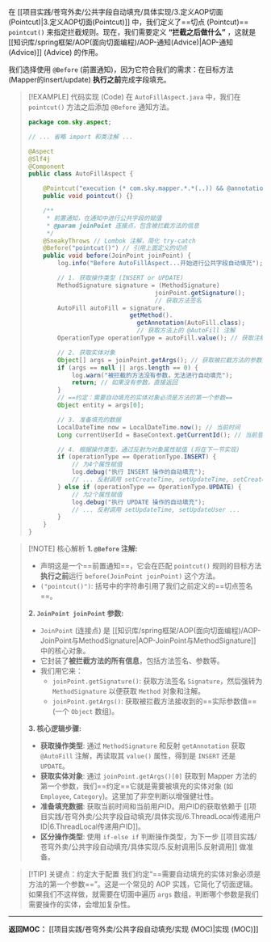 
在 [[项目实践/苍穹外卖/公共字段自动填充/具体实现/3.定义AOP切面(Pointcut)|3.定义AOP切面(Pointcut)]] 中，我们定义了==切点 (Pointcut)== `pointcut()` 来指定拦截规则。现在，我们需要定义 **“拦截之后做什么”** ，这就是 [[知识库/spring框架/AOP(面向切面编程)/AOP-通知(Advice)|AOP-通知(Advice)]] (Advice) 的作用。

我们选择使用 `@Before` (前置通知)，因为它符合我们的需求：在目标方法 (Mapper的insert/update) **执行之前**完成字段填充。

> [!EXAMPLE] 代码实现 (Code)
> 在 `AutoFillAspect.java` 中，我们在 `pointcut()` 方法之后添加 `@Before` 通知方法。
> ```java
> package com.sky.aspect;
>
> // ... 省略 import 和类注解 ...
>
> @Aspect
> @Slf4j
> @Component
> public class AutoFillAspect {
>
>     @Pointcut("execution (* com.sky.mapper.*.*(..)) && @annotation(com.sky.annotation.AutoFill)")
>     public void pointcut() {}
>
>     /**
>      * 前置通知，在通知中进行公共字段的赋值
>      * @param joinPoint 连接点，包含被拦截方法的信息
>      */
>     @SneakyThrows // Lombok 注解，简化 try-catch
>     @Before("pointcut()") // 引用上面定义的切点
>     public void before(JoinPoint joinPoint) {
>         log.info("Before AutoFillAspect...开始进行公共字段自动填充");
>
>         // 1. 获取操作类型 (INSERT or UPDATE)
>         MethodSignature signature = (MethodSignature) 
>                                    joinPoint.getSignature(); 
>                                    // 获取方法签名
>         AutoFill autoFill = signature.
>                             getMethod().
>                               getAnnotation(AutoFill.class); 
>                               // 获取方法上的 @AutoFill 注解
>         OperationType operationType = autoFill.value(); // 获取注解的 value 值 (枚举)
>
>         // 2. 获取实体对象
>         Object[] args = joinPoint.getArgs(); // 获取被拦截方法的参数数组
>         if (args == null || args.length == 0) {
>             log.warn("被拦截的方法没有参数，无法进行自动填充");
>             return; // 如果没有参数，直接返回
>         }
>         // ==约定：需要自动填充的实体对象必须是方法的第一个参数==
>         Object entity = args[0];
>
>         // 3. 准备填充的数据
>         LocalDateTime now = LocalDateTime.now(); // 当前时间
>         Long currentUserId = BaseContext.getCurrentId(); // 当前登录用户ID (通过 ThreadLocal 获取)
>
>         // 4. 根据操作类型，通过反射为对象属性赋值 (将在下一节实现)
>         if (operationType == OperationType.INSERT) {
>             // 为4个属性赋值
>             log.debug("执行 INSERT 操作的自动填充");
>             // ... 反射调用 setCreateTime, setUpdateTime, setCreateUser, setUpdateUser ...
>         } else if (operationType == OperationType.UPDATE) {
>             // 为2个属性赋值
>             log.debug("执行 UPDATE 操作的自动填充");
>             // ... 反射调用 setUpdateTime, setUpdateUser ...
>         }
>     }
> }
> ```
>

> [!NOTE] 核心解析
> **1. `@Before` 注解:**
> * 声明这是一个==前置通知==，它会在匹配 `pointcut()` 规则的目标方法**执行之前**运行 `before(JoinPoint joinPoint)` 这个方法。
> * `("pointcut()")`: 括号中的字符串引用了我们之前定义的==切点签名==。
>
> **2. `JoinPoint joinPoint` 参数:**
> * `JoinPoint` (连接点) 是 [[知识库/spring框架/AOP(面向切面编程)/AOP-JoinPoint与MethodSignature|AOP-JoinPoint与MethodSignature]] 中的核心对象。
> * 它封装了**被拦截方法的所有信息**，包括方法签名、参数等。
> * 我们用它来：
>     * `joinPoint.getSignature()`: 获取方法签名 `Signature`，然后强转为 `MethodSignature` 以便获取 `Method` 对象和注解。
>     * `joinPoint.getArgs()`: 获取被拦截方法接收到的==实际参数值== (一个 `Object` 数组)。
>
> **3. 核心逻辑步骤:**
> * **获取操作类型**: 通过 `MethodSignature` 和反射 `getAnnotation` 获取 `@AutoFill` 注解，再读取其 `value()` 属性，得到是 `INSERT` 还是 `UPDATE`。
> * **获取实体对象**: 通过 `joinPoint.getArgs()[0]` 获取到 Mapper 方法的第一个参数，我们==约定==它就是需要被填充的实体对象 (如 `Employee`, `Category`)。这里加了非空判断以增强健壮性。
> * **准备填充数据**: 获取当前时间和当前用户ID。用户ID的获取依赖于 [[项目实践/苍穹外卖/公共字段自动填充/具体实现/6.ThreadLocal传递用户ID|6.ThreadLocal传递用户ID]]。
> * **区分操作类型**: 使用 `if-else if` 判断操作类型，为下一步 [[项目实践/苍穹外卖/公共字段自动填充/具体实现/5.反射调用|5.反射调用]] 做准备。

> [!TIP] 关键点：约定大于配置
> 我们约定“==需要自动填充的实体对象必须是方法的第一个参数==”。这是一个常见的 AOP 实践，它简化了切面逻辑。如果我们不这样做，就需要在切面中遍历 `args` 数组，判断哪个参数是我们需要操作的实体，会增加复杂性。

---
**返回MOC：**
[[项目实践/苍穹外卖/公共字段自动填充/实现 (MOC)|实现 (MOC)]]